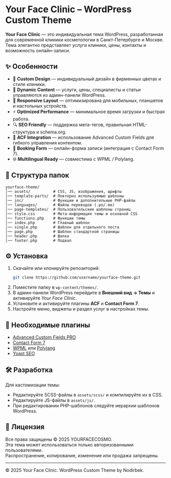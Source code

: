 # Your Face Clinic – WordPress Custom Theme

**Your Face Clinic** — это индивидуальная тема WordPress, разработанная для современной клиники косметологии в Санкт-Петербурге и Москве.  
Тема элегантно представляет услуги клиники, цены, контакты и возможность онлайн-записи.

## ✨ Особенности

- 🎨 **Custom Design** — индивидуальный дизайн в фирменных цветах и стиле клиники.
- 📰 **Dynamic Content** — услуги, цены, специалисты и статьи управляются из админ-панели WordPress.
- 📱 **Responsive Layout** — оптимизирована для мобильных, планшетов и настольных устройств.
- ⚡ **Optimized Performance** — минимальное время загрузки и быстрая работа.
- 🔍 **SEO Friendly** — поддержка мета-тегов, правильная HTML-структура и schema.org.
- 🧩 **ACF Integration** — использование Advanced Custom Fields для гибкого управления контентом.
- 📅 **Booking Form** — онлайн-форма записи (интеграция с Contact Form 7).
- 🌐 **Multilingual Ready** — совместима с WPML / Polylang.

## 📂 Структура папок

```
yourface-theme/
│── assets/          # CSS, JS, изображения, шрифты
│── template-parts/  # Повторно используемые шаблоны
│── inc/             # Функции и дополнительные PHP-файлы
│── languages/       # Файлы переводов (.po/.mo)
│── page-templates/  # Пользовательские шаблоны страниц
│── style.css        # Мета-информация темы и основной CSS
│── functions.php    # Функции темы
│── index.php        # Главный шаблон
│── single.php       # Шаблон для отдельного поста
│── page.php         # Шаблон стандартной страницы
│── header.php       # Шапка
│── footer.php       # Подвал
```

## ⚙️ Установка

1. Скачайте или клонируйте репозиторий:
   ```bash
   git clone https://github.com/username/yourface-theme.git
   ```
2. Поместите папку в `wp-content/themes/`.
3. В админ-панели WordPress перейдите в **Внешний вид → Темы** и активируйте *Your Face Clinic*.
4. Установите и активируйте плагины **ACF** и **Contact Form 7**.
5. Настройте меню, виджеты и раздел услуг в настройках темы.

## 📌 Необходимые плагины

- [Advanced Custom Fields PRO](https://www.advancedcustomfields.com/pro/)
- [Contact Form 7](https://contactform7.com/)
- [WPML](https://wpml.org/) или [Polylang](https://wordpress.org/plugins/polylang/)
- [Yoast SEO](https://yoast.com/wordpress/plugins/seo/)

## 🛠 Разработка

Для кастомизации темы:

- Редактируйте SCSS-файлы в `assets/scss/` и компилируйте их в CSS.
- Редактируйте JS-файлы в `assets/js/`.
- При редактировании PHP-шаблонов следуйте иерархии шаблонов WordPress.

## 📄 Лицензия

Все права защищены © 2025 YOURFACECOSMO.  
Эта тема может использоваться только авторизованными пользователями.  
Распространение, копирование, изменение или продажа запрещены.

---

© 2025 Your Face Clinic. WordPress Custom Theme by Nodirbek.